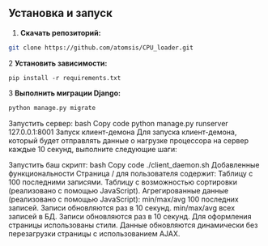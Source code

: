 ## Установка и запуск

1. **Скачать репозиторий:**

```bash
git clone https://github.com/atomsis/CPU_loader.git
```
2  **Установить зависимости:**
```
pip install -r requirements.txt
```
3 **Выполнить миграции Django:**
```bash
python manage.py migrate
```
Запустить сервер:
bash
Copy code
python manage.py runserver 127.0.0.1:8001
Запуск клиент-демона
Для запуска клиент-демона, который будет отправлять данные о нагрузке процессора на сервер каждые 10 секунд, выполните следующие шаги:

Запустить баш скрипт:
bash
Copy code
./client_daemon.sh
Добавленные функциональности
Страница / для пользователя содержит:
Таблицу с 100 последними записями.
Таблицу с возможностью сортировки (реализовано с помощью JavaScript).
Агрегированные данные (реализовано с помощью JavaScript):
min/max/avg 100 последних записей. Записи обновляются раз в 10 секунд.
min/max/avg всех записей в БД. Записи обновляются раз в 10 секунд.
Для оформления страницы использованы стили. Данные обновляются динамически без перезагрузки страницы с использованием AJAX.
